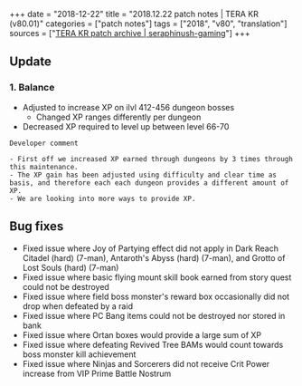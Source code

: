 +++
date = "2018-12-22"
title = "2018.12.22 patch notes | TERA KR (v80.01)"
categories = ["patch notes"]
tags = ["2018", "v80", "translation"]
sources = ["[TERA KR patch archive | seraphinush-gaming](/ko/patch/2018/v80-01)"]
+++

## Update

### **1.** Balance
- Adjusted to increase XP on ilvl 412-456 dungeon bosses
  - Changed XP ranges differently per dungeon
- Decreased XP required to level up between level 66-70

```
Developer comment

- First off we increased XP earned through dungeons by 3 times through this maintenance. 
- The XP gain has been adjusted using difficulty and clear time as basis, and therefore each each dungeon provides a different amount of XP.
- We are looking into more ways to provide XP.
```

## Bug fixes

- Fixed issue where Joy of Partying effect did not apply in Dark Reach Citadel (hard) (7-man), Antaroth's Abyss (hard) (7-man), and Grotto of Lost Souls (hard) (7-man)
- Fixed issue where basic flying mount skill book earned from story quest could not be destroyed
- Fixed issue where field boss monster's reward box occasionally did not drop when defeated by a raid
- Fixed issue where PC Bang items could not be destroyed nor stored in bank
- Fixed issue where Ortan boxes would provide a large sum of XP
- Fixed issue where defeating Revived Tree BAMs would count towards boss monster kill achievement
- Fixed issue where Ninjas and Sorcerers did not receive Crit Power increase from VIP Prime Battle Nostrum
